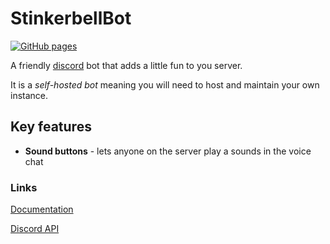 StinkerbellBot
================
[![GitHub pages](https://github.com/jbbakeng/StinkerbellBot/actions/workflows/pages.yml/badge.svg?branch=master)](https://github.com/jbbakeng/StinkerbellBot/actions/workflows/pages.yml)

A friendly [discord](https://discord.com/) bot that adds a little fun to you server.

It is a *self-hosted bot* meaning you will need to host and maintain your own instance.

## Key features

* **Sound buttons** - lets anyone on the server play a sounds in the voice chat 

### Links

[Documentation](https://jbbakeng.github.io/StinkerbellBot/)

[Discord API](https://discordpy.readthedocs.io/en/latest/api.html)
